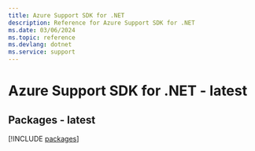 ```yaml
---
title: Azure Support SDK for .NET
description: Reference for Azure Support SDK for .NET
ms.date: 03/06/2024
ms.topic: reference
ms.devlang: dotnet
ms.service: support
---
```

# Azure Support SDK for .NET - latest
## Packages - latest
[!INCLUDE [packages](support-index.md)]